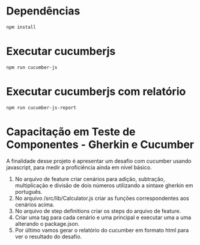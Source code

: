 # Dependências
```bash
npm install
```
# Executar cucumberjs
```bash
npm run cucumber-js
```
# Executar cucumberjs com relatório
```bash
npm run cucumber-js-report
```

# Capacitação em Teste de Componentes - Gherkin e Cucumber

A finalidade desse projeto é apresentar um desafio com cucumber usando javascript, para medir a proficiência ainda em nível básico.

1. No arquivo de feature criar cenários para adição, subtração, multiplicação e divisão de dois números utilizando a sintaxe gherkin em português.
2. No arquivo /src/lib/Calculator.js criar as funções correspondentes aos cenários acima.
3. No arquivo de step definitions criar os steps do arquivo de feature.
4. Criar uma tag para cada cenário e uma principal e executar uma a uma alterando o package.json.
5. Por último vamos gerar o relatório do cucumber em formato html para ver o resultado do desafio.